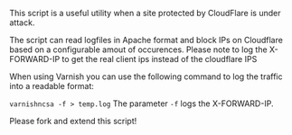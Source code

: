 
This script is a useful utility when a site protected by CloudFlare is under attack.

The script can read logfiles in Apache format and block IPs on Cloudflare based on a
configurable amout of occurences.
Please note to log the X-FORWARD-IP to get the real client ips instead of the cloudflare IPS

When using Varnish you can use the following command to log the traffic into a 
readable format:

`varnishncsa -f > temp.log`
The parameter `-f` logs the X-FORWARD-IP.

Please fork and extend this script! 
